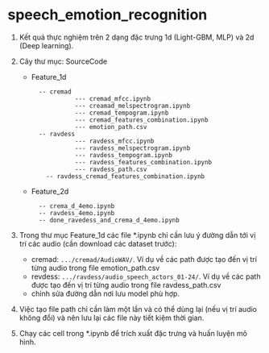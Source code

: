 # speech_emotion_recognition

1. Kết quả thực nghiệm trên 2 dạng đặc trưng 1d (Light-GBM, MLP) và 2d (Deep learning).

2. Cây thư mục:
   SourceCode
        
      
    - Feature_1d

            -- cremad
                      --- cremad_mfcc.ipynb
                      --- creamad_melspectrogram.ipynb
                      --- cremad_tempogram.ipynb
                      --- cremad_features_combination.ipynb
                      --- emotion_path.csv
		    -- ravdess
                      --- ravdess_mfcc.ipynb
                      --- ravdess_melspectrogram.ipynb
                      --- ravdess_tempogram.ipynb
                      --- ravdess_features_combination.ipynb
                      --- ravdess_path.csv
              -- ravdess_cremad_features_combination.ipynb

    - Feature_2d

	        -- crema_d_4emo.ipynb
            -- ravdess_4emo.ipynb
            -- done_ravedess_and_crema_d_4emo.ipynb

3. Trong thư mục Feature_1d các file *.ipynb chỉ cần lưu ý đường dẫn tới vị trí các audio (cần download các dataset trước):
    - cremad: `.../cremad/AudioWAV/`. Ví dụ về các path được tạo đến vị trí từng audio trong file emotion_path.csv
    - revdess: `.../ravdess/audio_speech_actors_01-24/`. Ví dụ về các path được tạo đến vị trí từng audio trong file ravdess_path.csv
    - chỉnh sửa đường dẫn nơi lưu model phù hợp.
	
4. Việc tạo file path chỉ cần làm một lần và có thể dùng lại (nếu vị trí audio không đổi) và nên lưu lại các file này tiết kiệm thời gian.

5. Chạy các cell trong *.ipynb để trích xuất đặc trưng và huấn luyện mô hình.